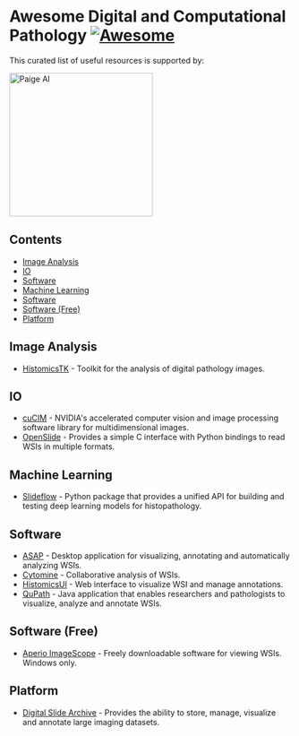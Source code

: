 # Awesome Digital and Computational Pathology [![Awesome](https://awesome.re/badge.svg)](https://awesome.re)

This curated list of useful resources is supported by:

<picture>
  <source media="(prefers-color-scheme: dark)" srcset="https://paige.ai/wp-content/uploads/2021/12/logo-white.svg">
  <source media="(prefers-color-scheme: light)" srcset="https://paige.ai/wp-content/uploads/2021/12/logo-black.svg">
  <img alt="Paige AI" src="https://paige.ai/wp-content/uploads/2021/12/logo-black.svg" width="256">
</picture>

## Contents

- [Image Analysis](#image-analysis)
- [IO](#io)
- [Software](#software)
- [Machine Learning](#machine-learning)
- [Software](#software)
- [Software (Free)](#software-free)
- [Platform](#platform-free)

## Image Analysis

- [HistomicsTK](https://github.com/DigitalSlideArchive/HistomicsTK/) - Toolkit for the analysis of digital pathology images.

## IO

- [cuCIM](https://github.com/rapidsai/cucim/) - NVIDIA's accelerated computer vision and image processing software library for multidimensional images.
- [OpenSlide](https://openslide.org/) - Provides a simple C interface with Python bindings to read WSIs in multiple formats.

## Machine Learning

- [Slideflow](https://slideflow.dev/) - Python package that provides a unified API for building and testing deep learning models for histopathology.

## Software

- [ASAP](https://computationalpathologygroup.github.io/ASAP/) - Desktop application for visualizing, annotating and automatically analyzing WSIs.
- [Cytomine](https://doc.cytomine.org/) - Collaborative analysis of WSIs.
- [HistomicsUI](https://github.com/DigitalSlideArchive/HistomicsUI/) - Web interface to visualize WSI and manage annotations.
- [QuPath](https://qupath.github.io/) - Java application that enables researchers and pathologists to visualize, analyze and annotate WSIs.

## Software (Free)

- [Aperio ImageScope](https://www.leicabiosystems.com/en-ca/digital-pathology/manage/aperio-imagescope/) - Freely downloadable software for viewing WSIs. Windows only.

## Platform

- [Digital Slide Archive](https://digitalslidearchive.github.io/digital_slide_archive/) - Provides the ability to store, manage, visualize and annotate large imaging datasets.
